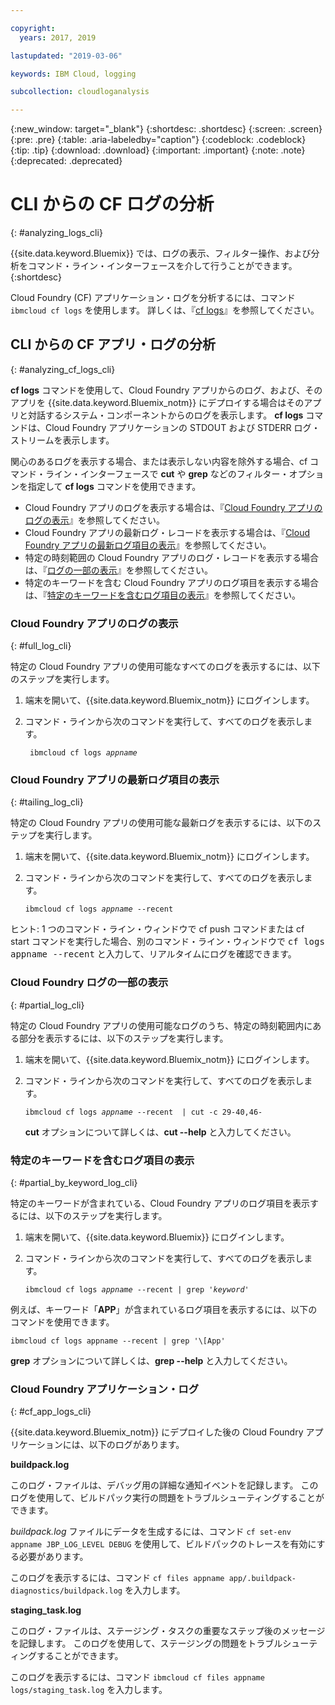 ```yaml
---

copyright:
  years: 2017, 2019

lastupdated: "2019-03-06"

keywords: IBM Cloud, logging

subcollection: cloudloganalysis

---
```


{:new_window: target="_blank"}
{:shortdesc: .shortdesc}
{:screen: .screen}
{:pre: .pre}
{:table: .aria-labeledby="caption"}
{:codeblock: .codeblock}
{:tip: .tip}
{:download: .download}
{:important: .important}
{:note: .note}
{:deprecated: .deprecated}


# CLI からの CF ログの分析
{: #analyzing_logs_cli}

{{site.data.keyword.Bluemix}} では、ログの表示、フィルター操作、および分析をコマンド・ライン・インターフェースを介して行うことができます。 
{:shortdesc}

Cloud Foundry (CF) アプリケーション・ログを分析するには、コマンド `ibmcloud cf logs` を使用します。
詳しくは、『[cf logs](/docs/cli/reference/ibmcloud?topic=cloud-cli-cf#cf_logs)』を参照してください。


## CLI からの CF アプリ・ログの分析
{: #analyzing_cf_logs_cli}

**cf logs** コマンドを使用して、Cloud Foundry アプリからのログ、および、そのアプリを {{site.data.keyword.Bluemix_notm}} にデプロイする場合はそのアプリと対話するシステム・コンポーネントからのログを表示します。 **cf logs** コマンドは、Cloud Foundry アプリケーションの STDOUT および STDERR ログ・ストリームを表示します。

関心のあるログを表示する場合、または表示しない内容を除外する場合、cf コマンド・ライン・インターフェースで **cut** や **grep** などのフィルター・オプションを指定して **cf logs** コマンドを使用できます。

* Cloud Foundry アプリのログを表示する場合は、『[Cloud Foundry アプリのログの表示](/docs/services/CloudLogAnalysis/cfapps?topic=cloudloganalysis-analyzing_logs_cli#full_log_cli)』を参照してください。
* Cloud Foundry アプリの最新ログ・レコードを表示する場合は、『[Cloud Foundry アプリの最新ログ項目の表示](/docs/services/CloudLogAnalysis/cfapps?topic=cloudloganalysis-analyzing_logs_cli#tailing_log_cli)』を参照してください。
* 特定の時刻範囲の Cloud Foundry アプリのログ・レコードを表示する場合は、『[ログの一部の表示](/docs/services/CloudLogAnalysis/cfapps?topic=cloudloganalysis-analyzing_logs_cli#partial_log_cli)』を参照してください。
* 特定のキーワードを含む Cloud Foundry アプリのログ項目を表示する場合は、『[特定のキーワードを含むログ項目の表示](logging_view_cli.html#partial_by_keyword_log_cli)』を参照してください。


### Cloud Foundry アプリのログの表示
{: #full_log_cli}

特定の Cloud Foundry アプリの使用可能なすべてのログを表示するには、以下のステップを実行します。

1. 端末を開いて、{{site.data.keyword.Bluemix_notm}} にログインします。

2. コマンド・ラインから次のコマンドを実行して、すべてのログを表示します。

   <pre class="pre screen"><code> ibmcloud cf logs <var class="keyword varname">appname</var></code></pre>
   
   
### Cloud Foundry アプリの最新ログ項目の表示
{: #tailing_log_cli}

特定の Cloud Foundry アプリの使用可能な最新ログを表示するには、以下のステップを実行します。

1. 端末を開いて、{{site.data.keyword.Bluemix_notm}} にログインします。

2. コマンド・ラインから次のコマンドを実行して、すべてのログを表示します。

     <pre class="pre screen"><code>ibmcloud cf logs <var class="keyword varname">appname</var> --recent</code></pre>

<div class="note tip"><span class="tiptitle">ヒント:</span> 1 つのコマンド・ライン・ウィンドウで <span class="keyword cmdname">cf push</span> コマンドまたは <span class="keyword cmdname">cf start</span> コマンドを実行した場合、別のコマンド・ライン・ウィンドウで <samp class="ph codeph">cf logs appname --recent</samp> と入力して、リアルタイムにログを確認できます。 </div>


### Cloud Foundry ログの一部の表示
{: #partial_log_cli}

特定の Cloud Foundry アプリの使用可能なログのうち、特定の時刻範囲内にある部分を表示するには、以下のステップを実行します。

1. 端末を開いて、{{site.data.keyword.Bluemix_notm}} にログインします。

2. コマンド・ラインから次のコマンドを実行して、すべてのログを表示します。

    <pre class="pre screen"><code>ibmcloud cf logs <var class="keyword varname">appname</var> --recent  | cut -c 29-40,46-</code></pre>
    
    **cut** オプションについて詳しくは、**cut --help** と入力してください。


### 特定のキーワードを含むログ項目の表示
{: #partial_by_keyword_log_cli}

特定のキーワードが含まれている、Cloud Foundry アプリのログ項目を表示するには、以下のステップを実行します。

1. 端末を開いて、{{site.data.keyword.Bluemix}} にログインします。

2. コマンド・ラインから次のコマンドを実行して、すべてのログを表示します。

    <pre class="pre screen"><code>ibmcloud cf logs <var class="keyword varname">appname</var> --recent | grep '<var class="keyword varname">keyword</var>'</code></pre>
    

例えば、キーワード「**APP**」が含まれているログ項目を表示するには、以下のコマンドを使用できます。

<pre class="pre screen"><code>ibmcloud cf logs appname --recent | grep '\[App'</code></pre>

**grep** オプションについて詳しくは、**grep --help** と入力してください。


### Cloud Foundry アプリケーション・ログ
{: #cf_app_logs_cli}

{{site.data.keyword.Bluemix_notm}} にデプロイした後の Cloud Foundry アプリケーションには、以下のログがあります。

**buildpack.log**

このログ・ファイルは、デバッグ用の詳細な通知イベントを記録します。 このログを使用して、ビルドパック実行の問題をトラブルシューティングすることができます。

*buildpack.log* ファイルにデータを生成するには、コマンド `cf set-env appname JBP_LOG_LEVEL DEBUG` を使用して、ビルドパックのトレースを有効にする必要があります。
   
このログを表示するには、コマンド `cf files appname app/.buildpack-diagnostics/buildpack.log` を入力します。


**staging_task.log**

このログ・ファイルは、ステージング・タスクの重要なステップ後のメッセージを記録します。 このログを使用して、ステージングの問題をトラブルシューティングすることができます。

このログを表示するには、コマンド `ibmcloud cf files appname logs/staging_task.log` を入力します。




